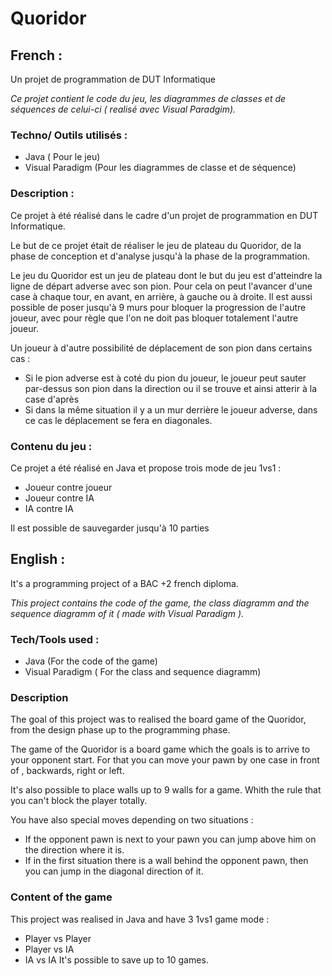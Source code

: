 # Quoridor

## French :
Un projet de programmation de DUT Informatique 

*Ce projet contient le code du jeu, les diagrammes de classes et de séquences de celui-ci ( realisé avec Visual Paradgim).*

### Techno/ Outils utilisés : 
- Java ( Pour le jeu)
- Visual Paradigm (Pour les diagrammes de classe et de séquence)

### Description :
Ce projet à été réalisé dans le cadre d'un projet de programmation en DUT Informatique.

Le but de ce projet était de réaliser le jeu de plateau du Quoridor, de la phase de conception et d'analyse jusqu'à la phase de la programmation.

Le jeu du Quoridor est un jeu de plateau dont le but du jeu est d'atteindre la ligne de départ adverse avec son pion. Pour cela on peut l'avancer d'une case à chaque tour, en avant, en arrière, à gauche ou à droite. Il est aussi possible de poser jusqu'à 9 murs pour bloquer la progression de l'autre joueur, avec pour règle que l'on ne doit pas bloquer totalement l'autre joueur.

Un joueur à d'autre possibilité de déplacement de son pion dans certains cas : 
- Si le pion adverse est à coté du pion du joueur, le joueur peut sauter par-dessus son pion dans la direction ou il se trouve et ainsi atterir à la case d'après
- Si dans la même situation il y a un mur derrière le joueur adverse, dans ce cas le déplacement se fera en diagonales. 

### Contenu du jeu :
Ce projet a été réalisé en Java et propose trois mode de jeu 1vs1 : 
- Joueur contre joueur
- Joueur contre IA
- IA contre IA

Il est possible de sauvegarder jusqu'à 10 parties


## English :

It's a programming project of a BAC +2 french diploma.

*This project contains the code of the game, the class diagramm and the sequence diagramm of it ( made with Visual Paradigm ).*

### Tech/Tools used : 
- Java (For the code of the game)
- Visual Paradigm ( For the class and sequence diagramm)

### Description
The goal of this project was to realised the board game of the Quoridor, from the design phase up to the programming phase.

The game of the Quoridor  is a board game which the goals is to arrive to your opponent start.
For that you can move your pawn by one case in front of , backwards, right or left.

It's also possible to place walls up to 9 walls for a game.
Whith the rule that you can't block the player totally.

You have also special moves depending on two situations : 
- If the opponent pawn is next to your pawn you can jump above him on the direction where it is.
- If in the first situation there is a wall behind the opponent pawn, then you can jump in the diagonal direction of it.

### Content of the game

This project was realised in Java and have 3 1vs1 game mode :
- Player vs Player
- Player vs IA
- IA vs IA
It's possible to save up to 10 games.
